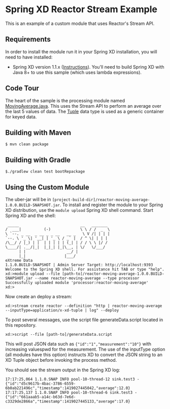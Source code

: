 Spring XD Reactor Stream Example
================================

This is an example of a custom module that uses Reactor's Stream API.  

## Requirements

In order to install the module run it in your Spring XD installation, you will need to have installed:

* Spring XD version 1.1.x ([Instructions](http://docs.spring.io/spring-xd/docs/current/reference/html/#getting-started)). You'll need to build Spring XD with Java 8+ to use this sample (which uses lambda expressions).

## Code Tour

The heart of the sample is the processing module named [MovingAverage.java](src/main/java/com/acme/MovingAverage.java). This uses the Stream API to perform an average over the last 5 values of data. The [Tuple](http://docs.spring.io/spring-xd/docs/current/reference/html/#tuples) data type is used as a generic container for keyed data.


## Building with Maven

	$ mvn clean package

## Building with Gradle

	$./gradlew clean test bootRepackage

## Using the Custom Module

The uber-jar will be in `[project-build-dir]/reactor-moving-average-1.0.0.BUILD-SNAPSHOT.jar`. To install and register the module to your Spring XD distribution, use the `module upload` Spring XD shell command. Start Spring XD and the shell:

```
 _____                           __   _______
/  ___|          (-)             \ \ / /  _  \
\ `--. _ __  _ __ _ _ __   __ _   \ V /| | | |
`--. \ '_ \| '__| | '_ \ / _` |  / ^ \| | | |
/\__/ / |_) | |  | | | | | (_| | / / \ \ |/ /
\____/| .__/|_|  |_|_| |_|\__, | \/   \/___/
      | |                  __/ |
      |_|                 |___/
eXtreme Data
1.1.0.BUILD-SNAPSHOT | Admin Server Target: http://localhost:9393
Welcome to the Spring XD shell. For assistance hit TAB or type "help".
xd:>module upload --file [path-to]/reactor-moving-average-1.0.0.BUILD-SNAPSHOT.jar --name reactor-moving-average --type processor
Successfully uploaded module 'processor:reactor-moving-average'
xd:>
```

Now create an deploy a stream:

```
xd:>stream create reactor --definition "http | reactor-moving-average --inputType=application/x-xd-tuple | log" --deploy
```

To post several messages, use the script file generateData.script located in this repository.

```
xd:>script --file [path-to]/generateData.script
```

This will post JSON data such as `{"id":"1","measurement":"10"}` with increasing valuespwd for the measurement. The use of the inputType option (all modules have this option) instructs XD to convert the JSON string to an XD Tuple object before invoking the process method.

You should see the stream output in the Spring XD log:

```
17:17:25,064 1.1.0.SNAP INFO pool-10-thread-12 sink.test3 - {"id":"d5c9617b-4bac-3786-6559-6b0ab221496c","timestamp":1419027445042,"average":12.0}
17:17:25,137 1.1.0.SNAP INFO pool-10-thread-6 sink.test3 - {"id":"661aaab5-a14c-b63d-7e6d-c3329de2866a","timestamp":1419027445133,"average":17.0}
```